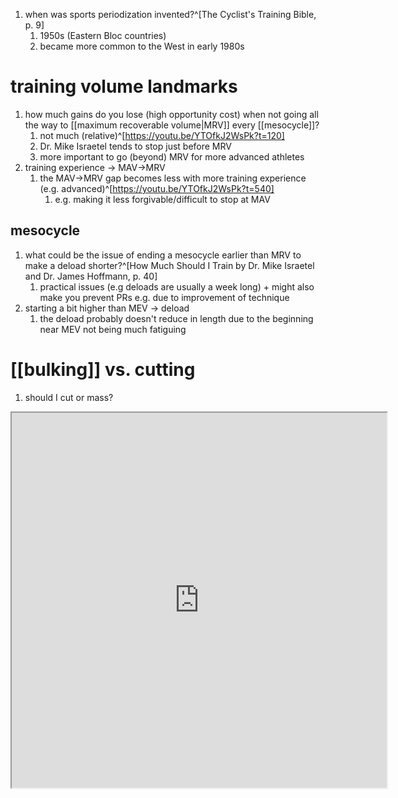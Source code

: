 1. when was sports periodization invented?^[The Cyclist's Training Bible, p. 9]
	1. 1950s (Eastern Bloc countries)
	2. became more common to the West in early 1980s

# training volume landmarks
1. how much gains do you lose (high opportunity cost) when not going all the way to [[maximum recoverable volume|MRV]] every [[mesocycle]]?
	1. not much (relative)^[https://youtu.be/YTOfkJ2WsPk?t=120]
	2. Dr. Mike Israetel tends to stop just before MRV
	3. more important to go (beyond) MRV for more advanced athletes
2. training experience → MAV→MRV
	1. the MAV→MRV gap becomes less with more training experience (e.g. advanced)^[https://youtu.be/YTOfkJ2WsPk?t=540]
		1. e.g. making it less forgivable/difficult to stop at MAV

## mesocycle
1. what could be the issue of ending a mesocycle earlier than MRV to make a deload shorter?^[How Much Should I Train by Dr. Mike Israetel and Dr. James Hoffmann, p. 40]
	1. practical issues (e.g deloads are usually a week long) + might also make you prevent PRs  e.g. due to improvement of technique
2. starting a bit higher than MEV → deload
	1. the deload probably doesn't reduce in length due to the beginning near MEV not being much fatiguing

# [[bulking]] vs. cutting
1. should I cut or mass?

<iframe src="https://www.instagram.com/p/CPBY_mrr1Zy/" width="600" height="600"></iframe>